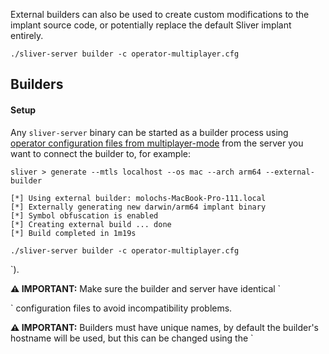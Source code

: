 External builders can also be used to create custom modifications to the implant source code, or potentially replace the default Sliver implant entirely.
```
./sliver-server builder -c operator-multiplayer.cfg
```

## Builders
#### Setup
Any `sliver-server` binary can be started as a builder process using [operator configuration files from multiplayer-mode](/docs?name=Multi-player+Mode) from the server you want to connect the builder to, for example:
```
sliver > generate --mtls localhost --os mac --arch arm64 --external-builder

[*] Using external builder: molochs-MacBook-Pro-111.local
[*] Externally generating new darwin/arm64 implant binary
[*] Symbol obfuscation is enabled
[*] Creating external build ... done
[*] Build completed in 1m19s
```

`
./sliver-server builder -c operator-multiplayer.cfg
`

`).

**⚠️ IMPORTANT:** Make sure the builder and server have identical `

` configuration files to avoid incompatibility problems.

**⚠️ IMPORTANT:** Builders must have unique names, by default the builder's hostname will be used, but this can be changed using the `
